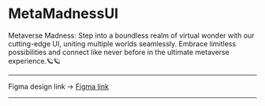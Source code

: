 # MetaMadnessUI
Metaverse Madness: Step into a boundless realm of virtual wonder with our cutting-edge UI, uniting multiple worlds seamlessly. Embrace limitless possibilities and connect like never before in the ultimate metaverse experience.🪐🪐

<hr/>

Figma design link -> [Figma link](https://www.figma.com/file/ds8wvcgI8Uq26vt8l1HsGR/Modern-UI%2FUX-Framer-Motion?type=design&node-id=0%3A1&mode=design&t=5ZehuDi4L4651qB2-1)

<hr/> 
